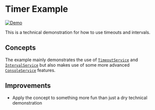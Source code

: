 # Timer Example

[![Demo](https://img.shields.io/website?label=demo&url=https%3A%2F%2Fexamples.yew.rs%2Ftimer)](https://examples.yew.rs/timer)

This is a technical demonstration for how to use timeouts and intervals.

## Concepts

The example mainly demonstrates the use of [`TimeoutService`] and [`IntervalService`]
but also makes use of some more advanced [`ConsoleService`] features.

## Improvements

- Apply the concept to something more fun than just a dry technical demonstration

[`timeoutservice`]: https://docs.rs/yew-services/latest/yew::services/struct.TimeoutService.html
[`intervalservice`]: https://docs.rs/yew-services/latest/yew::services/struct.IntervalService.html
[`consoleservice`]: https://docs.rs/yew-services/latest/yew::services/struct.ConsoleService.html
